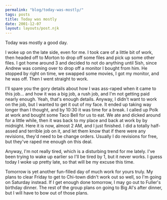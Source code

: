 ```yaml
---
permalink: "blog/today-was-mostly/"
tags: posts
title: Today was mostly
date: 2001-12-07
layout: layouts/post.njk
---
```


Today was mostly a good day.

I woke up on the late side, even for me. I took care of a little bit of work, then headed off to Morton to drop off some files and pick up some other files. I got home around 3 and decided to not do anything until 5ish, since Andrew was coming over to drop off a monitor I bought from him. He stopped by right on time, we swapped some movies, I got my monitor, and he was off. Then I went straight to work.

I'll spare you the gory details about how I was ass-raped when it came to this job... and how it was a big job, a rush job, and I'm not getting paid nearly enough. Yeah, that's enough details. Anyway, I didn't want to work on the job, but I wanted to get it out of my face. It ended up taking way longer than I thought, and by 10:30 it was time for a break. I called up Polk at work and bought some Taco Bell for us to eat. We ate and dicked around for a little while, then it was back to my place and back at work by by midnight. Here it is now, almost 2 AM, and I just finished. I did a totally half-assed and terrible job on it, and let them know that if there were any revisions, they'd need to be change orders. Usually I do revisions for free, but they've raped me enough on this deal. 

Anyway, I'm not really tired, which is a disturbing trend for me lately. I've been trying to wake up earlier so I'll be tired by 1, but it never works. I guess today I woke up pretty late, so that will be my excuse this time.

Tomorrow is yet another fun-filled day of much work for yours truly. My plans to clear Friday to get to Chi-town didn't work out so well, so I'm going on Saturday instead. If I get enough done tomorrow, I may go out to Fuller's birthday dinner. The rest of the group plans on going to Big Al's after dinner, but I will have to bow out of those plans.